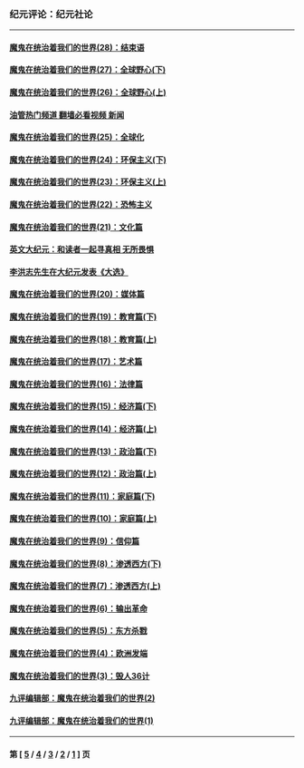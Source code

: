 ### 纪元评论：纪元社论
---
#### [魔鬼在统治着我们的世界(28)：结束语](../../pages/nsc422/n10936246.md?11240330) 
#### [魔鬼在统治着我们的世界(27)：全球野心(下)](../../pages/nsc422/n10928319.md?11240330) 
#### [魔鬼在统治着我们的世界(26)：全球野心(上)](../../pages/nsc422/n10900318.md?11240330) 
#### [油管热门频道 翻墙必看视频 新闻](ok?11240330)
#### [魔鬼在统治着我们的世界(25)：全球化](../../pages/nsc422/n10788205.md?11240330) 
#### [魔鬼在统治着我们的世界(24)：环保主义(下)](../../pages/nsc422/n10695307.md?11240330) 
#### [魔鬼在统治着我们的世界(23)：环保主义(上)](../../pages/nsc422/n10688613.md?11240330) 
#### [魔鬼在统治着我们的世界(22)：恐怖主义](../../pages/nsc422/n10614727.md?11240330) 
#### [魔鬼在统治着我们的世界(21)：文化篇](../../pages/nsc422/n10597706.md?11240330) 
#### [英文大纪元：和读者一起寻真相 无所畏惧](../../pages/nsc422/n12542027.md?11240330) 
#### [李洪志先生在大纪元发表《大选》](../../pages/nsc422/n12534746.md?11240330) 
#### [魔鬼在统治着我们的世界(20)：媒体篇](../../pages/nsc422/n10586579.md?11240330) 
#### [魔鬼在统治着我们的世界(19)：教育篇(下)](../../pages/nsc422/n10564808.md?11240330) 
#### [魔鬼在统治着我们的世界(18)：教育篇(上)](../../pages/nsc422/n10526970.md?11240330) 
#### [魔鬼在统治着我们的世界(17)：艺术篇](../../pages/nsc422/n10499093.md?11240330) 
#### [魔鬼在统治着我们的世界(16)：法律篇](../../pages/nsc422/n10485969.md?11240330) 
#### [魔鬼在统治着我们的世界(15)：经济篇(下)](../../pages/nsc422/n10469975.md?11240330) 
#### [魔鬼在统治着我们的世界(14)：经济篇(上)](../../pages/nsc422/n10457370.md?11240330) 
#### [魔鬼在统治着我们的世界(13)：政治篇(下)](../../pages/nsc422/n10448270.md?11240330) 
#### [魔鬼在统治着我们的世界(12)：政治篇(上)](../../pages/nsc422/n10444576.md?11240330) 
#### [魔鬼在统治着我们的世界(11)：家庭篇(下)](../../pages/nsc422/n10440961.md?11240330) 
#### [魔鬼在统治着我们的世界(10)：家庭篇(上)](../../pages/nsc422/n10435448.md?11240330) 
#### [魔鬼在统治着我们的世界(9)：信仰篇](../../pages/nsc422/n10432159.md?11240330) 
#### [魔鬼在统治着我们的世界(8)：渗透西方(下)](../../pages/nsc422/n10429603.md?11240330) 
#### [魔鬼在统治着我们的世界(7)：渗透西方(上)](../../pages/nsc422/n10426013.md?11240330) 
#### [魔鬼在统治着我们的世界(6)：输出革命](../../pages/nsc422/n10421536.md?11240330) 
#### [魔鬼在统治着我们的世界(5)：东方杀戮](../../pages/nsc422/n10417707.md?11240330) 
#### [魔鬼在统治着我们的世界(4)：欧洲发端](../../pages/nsc422/n10414890.md?11240330) 
#### [魔鬼在统治着我们的世界(3)：毁人36计](../../pages/nsc422/n10411583.md?11240330) 
#### [九评编辑部：魔鬼在统治着我们的世界(2)](../../pages/nsc422/n10410036.md?11240330) 
#### [九评编辑部：魔鬼在统治着我们的世界(1)](../../pages/nsc422/n10406825.md?11240330) 

---
#### 第 [ [5](./5.md?11240330) / [4](./4.md?11240330) / [3](./3.md?11240330) / [2](./2.md?11240330) / [1](./1.md?11240330) ] 页
